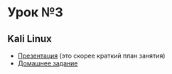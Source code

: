 # Урок №3
## Kali Linux

* [Презентация](3-Kali-linux.pdf) (это скорее краткий план занятия)
* [Домашнее задание](HW3.md)
